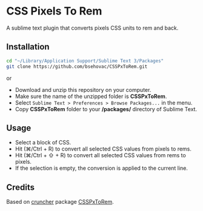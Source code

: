 # CSS Pixels To Rem

A sublime text plugin that converts pixels CSS units to rem and back.

## Installation

```bash
cd "~/Library/Application Support/Sublime Text 3/Packages"
git clone https://github.com/bsehovac/CSSPxToRem.git
```

or

- Download and unzip this repository on your computer.
- Make sure the name of the unzipped folder is **CSSPxToRem**.
- Select `Sublime Text > Preferences > Browse Packages...` in the menu.
- Copy **CSSPxToRem** folder to your **/packages/** directory of Sublime Text.

## Usage

- Select a block of CSS.
- Hit (⌘/Ctrl + R) to convert all selected CSS values from pixels to rems.
- Hit (⌘/Ctrl + ⇧ + R) to convert all selected CSS values from rems to pixels.
- If the selection is empty, the conversion is applied to the current line.

## Credits
Based on [cruncher](https://github.com/cruncher/) package [CSSPxToRem](https://github.com/cruncher/CSSPxToRem).
